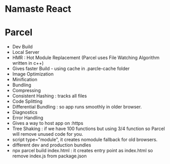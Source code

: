 # Namaste React

# Parcel

- Dev Build
- Local Server
- HMR : Hot Module Replacement (Parcel uses File Watching Algorithm written in c++)
- Gives faster Build - using cache in .parcle-cache folder
- Image Optimization
- Minification
- Bundling
- Compressing
- Consistent Hashing : tracks all files
- Code Splitting
- Differential Bundling : so app runs smoothly in older browser.
- Diagnostics
- Error Handling
- Gives a way to host app on :https
- Tree Shaking : if we have 100 functions but using 3/4 function so Parcel will remove unused code for you.
- script type="module", it creates nomodule fallback for old browsers.
- different dev and production bundles
- npx parcel build index.html : it creates entry point as index.html so remove index.js from package.json
